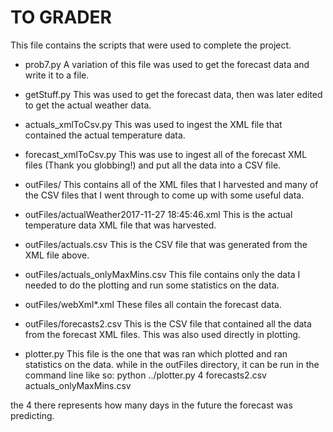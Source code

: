 # TO GRADER

This file contains the scripts that were used to complete the project.

* prob7.py
A variation of this file was used to get the forecast data and write it to a file.

* getStuff.py
This was used to get the forecast data, then was later edited to get the actual weather data.

* actuals_xmlToCsv.py
This was used to ingest the XML file that contained the actual temperature data.

* forecast_xmlToCsv.py
This was use to ingest all of the forecast XML files (Thank you globbing!) and put all the data into a CSV file.

* outFiles/
This contains all of the XML files that I harvested and many of the CSV files that I went through to come up with some useful data.

* outFiles/actualWeather2017-11-27 18:45:46.xml
This is the actual temperature data XML file that was harvested.

* outFiles/actuals.csv
This is the CSV file that was generated from the XML file above.

* outFiles/actuals_onlyMaxMins.csv
This file contains only the data I needed to do the plotting and run some statistics on the data.

* outFiles/webXml*.xml
These files all contain the forecast data.

* outFiles/forecasts2.csv
This is the CSV file that contained all the data from the forecast XML files. This was also used directly in plotting.

* plotter.py
This file is the one that was ran which plotted and ran statistics on the data. while in the outFiles directory, it can be run in the command line like so: python ../plotter.py 4 forecasts2.csv actuals_onlyMaxMins.csv

the 4 there represents how many days in the future the forecast was predicting.


